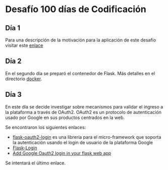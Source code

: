 # Desafío 100 días de Codificación

## Día 1
Para una descripción de la motivación para la aplicación de este desafío visitar este [enlace](http://anecdotesofaprofessor.blogspot.com.co/2018/01/desafio-100-dias-de-codificacion.html)

## Día 2
En el segundo día se preparó el contenedor de Flask. 
Más detalles en el directorio [docker](./docker).

## Día 3

En este día se decide investigar sobre mecanismos para validar el ingreso a la plataforma a través de OAuth2. 
OAuth2 es un protocolo de autenticación usado por Google en sus productos centrados en la web.

Se encontraron los siguientes enlaces:

* [flask-oauth2-login](https://github.com/marksteve/flask-oauth2-login) es una librería para el micro-framework que soporta la autenticación usando el login de usuario de la plataforma Google
* [Flask-Login](https://flask-login.readthedocs.io/en/latest/)
* [Add Google Oauth2 login in your flask web app](http://bitwiser.in/2015/09/09/add-google-login-in-flask.html)

Se intentará el último enlace.
